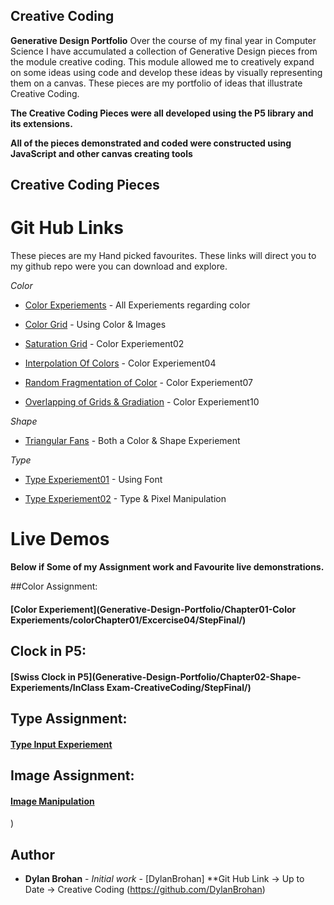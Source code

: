 ## Creative Coding

**Generative Design Portfolio**
Over the course of my final year in Computer Science I have accumulated a collection of Generative Design pieces from the module creative coding. This module allowed me to creatively expand on some ideas using code and develop these ideas by visually representing them on a canvas. These pieces are my portfolio of ideas that illustrate Creative Coding.

**The Creative Coding Pieces were all developed using the P5 library and its extensions.**

**All of the pieces demonstrated and coded were constructed using JavaScript and other canvas creating tools**

## Creative Coding Pieces

# Git Hub Links

These pieces are my Hand picked favourites. These links will direct you to my github repo were you can download and explore.

_Color_

- [Color Experiements](https://github.com/DylanBrohan/Generative-Design-Portfolio/tree/master/Chapter01-Color%20Experiements) - All Experiements regarding color

- [Color Grid](https://github.com/DylanBrohan/Generative-Design-Portfolio/tree/master/Images/Image%20Manipulation) - Using Color & Images

- [Saturation Grid](https://github.com/DylanBrohan/Generative-Design-Portfolio/tree/master/Chapter01-Color%20Experiements/colorChapter01/Excercise02/StepFinal) - Color Experiement02

- [Interpolation Of Colors](https://github.com/DylanBrohan/Generative-Design-Portfolio/tree/master/Chapter01-Color%20Experiements/colorChapter01/Excercise04/StepFinal) - Color Experiement04

- [Random Fragmentation of Color](https://github.com/DylanBrohan/Generative-Design-Portfolio/tree/master/Chapter01-Color%20Experiements/colorChapter01/Excercise07/StepFinal) - Color Experiement07

- [Overlapping of Grids & Gradiation](https://github.com/DylanBrohan/Generative-Design-Portfolio/tree/master/Chapter01-Color%20Experiements/colorChapter01/Excercise10) - Color Experiement10

_Shape_

- [Triangular Fans](<https://github.com/DylanBrohan/Generative-Design-Portfolio/tree/master/Chapter01-Color/color(Chapter01)/Excercise03/StepFinal>) - Both a Color & Shape Experiement

_Type_

- [Type Experiement01](https://github.com/DylanBrohan/Generative-Design-Portfolio/tree/master/Chapter03-Type/type_from_outline_template) - Using Font

- [Type Experiement02](https://github.com/DylanBrohan/Generative-Design-Portfolio/tree/master/Chapter03-Type/type_from_pixels_template) - Type & Pixel Manipulation

# Live Demos

**Below if Some of my Assignment work and Favourite live demonstrations.**

##Color Assignment:

#### [Color Experiement](Generative-Design-Portfolio/Chapter01-Color Experiements/colorChapter01/Excercise04/StepFinal/)

## Clock in P5:

#### [Swiss Clock in P5](Generative-Design-Portfolio/Chapter02-Shape-Experiements/InClass Exam-CreativeCoding/StepFinal/)

## Type Assignment:

#### [Type Input Experiement](Generative-Design-Portfolio/Chapter03-Type/Assignment3-Type/)

## Image Assignment:

#### [Image Manipulation](<Generative-Design-Portfolio/Images/manipulatingImages(Chapter02)/step04/>)

)

## Author

- **Dylan Brohan** - _Initial work_ - [DylanBrohan]
  \*\*Git Hub Link -> Up to Date -> Creative Coding
  (https://github.com/DylanBrohan)
